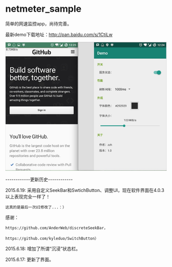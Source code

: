 # netmeter_sample
简单的网速监控app，尚待完善。


最新demo下载地址：http://pan.baidu.com/s/1CtiLw


![image](https://github.com/Fromnowon/netmeter_sample/raw/master/Screenshot.png)



------------更新历史------------

2015.6.19:
    采用自定义SeekBar和SwtichButton、调整UI，现在软件界面在4.0.3以上表现完全一样了！

    这真的是最后一次UI修改了...：）

   感谢：

    https://github.com/AnderWeb/discreteSeekBar， 

    https://github.com/kyleduo/SwitchButton）

2015.6.18:
增加了所谓“沉浸”状态栏。

2015.6.17:
更新了界面。
